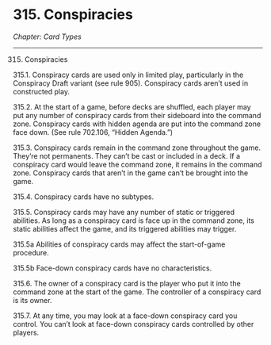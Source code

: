# 315. Conspiracies

*Chapter: Card Types*

---

315. Conspiracies



315.1. Conspiracy cards are used only in limited play, particularly in the Conspiracy Draft variant (see rule 905). Conspiracy cards aren’t used in constructed play.



315.2. At the start of a game, before decks are shuffled, each player may put any number of conspiracy cards from their sideboard into the command zone. Conspiracy cards with hidden agenda are put into the command zone face down. (See rule 702.106, “Hidden Agenda.”)



315.3. Conspiracy cards remain in the command zone throughout the game. They’re not permanents. They can’t be cast or included in a deck. If a conspiracy card would leave the command zone, it remains in the command zone. Conspiracy cards that aren’t in the game can’t be brought into the game.



315.4. Conspiracy cards have no subtypes.



315.5. Conspiracy cards may have any number of static or triggered abilities. As long as a conspiracy card is face up in the command zone, its static abilities affect the game, and its triggered abilities may trigger.



315.5a Abilities of conspiracy cards may affect the start-of-game procedure.



315.5b Face-down conspiracy cards have no characteristics.



315.6. The owner of a conspiracy card is the player who put it into the command zone at the start of the game. The controller of a conspiracy card is its owner.



315.7. At any time, you may look at a face-down conspiracy card you control. You can’t look at face-down conspiracy cards controlled by other players.


